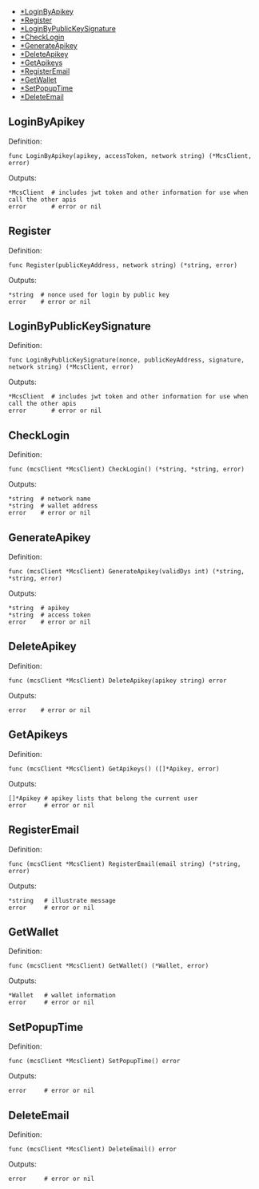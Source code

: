 * [*LoginByApikey](#LoginByApikey)
* [*Register](#Register)
* [*LoginByPublicKeySignature](#LoginByPublicKeySignature)
* [*CheckLogin](#CheckLogin)
* [*GenerateApikey](#GenerateApikey)
* [*DeleteApikey](#DeleteApikey)
* [*GetApikeys](#GetApikeys)
* [*RegisterEmail](#RegisterEmail)
* [*GetWallet](#GetWallet)
* [*SetPopupTime](#SetPopupTime)
* [*DeleteEmail](#DeleteEmail)


## LoginByApikey

Definition:

```shell
func LoginByApikey(apikey, accessToken, network string) (*McsClient, error)
```

Outputs:

```shell
*McsClient  # includes jwt token and other information for use when call the other apis
error       # error or nil
```

## Register

Definition:

```shell
func Register(publicKeyAddress, network string) (*string, error)
```

Outputs:

```shell
*string  # nonce used for login by public key
error    # error or nil
```


## LoginByPublicKeySignature

Definition:

```shell
func LoginByPublicKeySignature(nonce, publicKeyAddress, signature, network string) (*McsClient, error)
```

Outputs:

```shell
*McsClient  # includes jwt token and other information for use when call the other apis
error       # error or nil
```

## CheckLogin

Definition:

```shell
func (mcsClient *McsClient) CheckLogin() (*string, *string, error)
```

Outputs:

```shell
*string  # network name
*string  # wallet address
error    # error or nil
```

## GenerateApikey

Definition:

```shell
func (mcsClient *McsClient) GenerateApikey(validDys int) (*string, *string, error)
```

Outputs:

```shell
*string  # apikey
*string  # access token
error    # error or nil
```

## DeleteApikey

Definition:

```shell
func (mcsClient *McsClient) DeleteApikey(apikey string) error
```

Outputs:

```shell
error    # error or nil
```

## GetApikeys

Definition:

```shell
func (mcsClient *McsClient) GetApikeys() ([]*Apikey, error)
```

Outputs:

```shell
[]*Apikey # apikey lists that belong the current user
error     # error or nil
```

## RegisterEmail

Definition:

```shell
func (mcsClient *McsClient) RegisterEmail(email string) (*string, error)
```

Outputs:

```shell
*string   # illustrate message
error     # error or nil
```

## GetWallet

Definition:

```shell
func (mcsClient *McsClient) GetWallet() (*Wallet, error)
```

Outputs:

```shell
*Wallet   # wallet information
error     # error or nil
```

## SetPopupTime

Definition:

```shell
func (mcsClient *McsClient) SetPopupTime() error
```

Outputs:

```shell
error     # error or nil
```

## DeleteEmail

Definition:

```shell
func (mcsClient *McsClient) DeleteEmail() error
```

Outputs:

```shell
error     # error or nil
```

